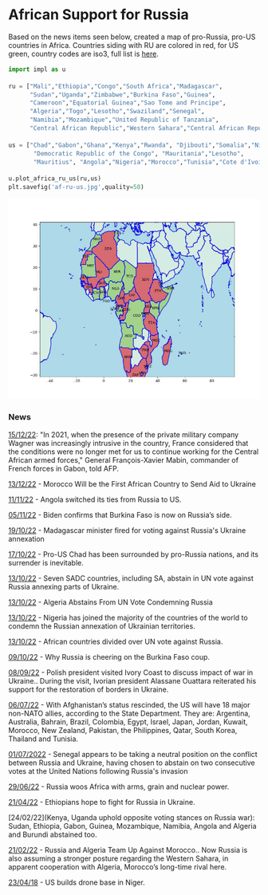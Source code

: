 # African Support for Russia

Based on the news items seen below, created a map of pro-Russia,
pro-US countries in Africa. Countries siding with RU are colored in
red, for US green, country codes are iso3, full list is [here](https://www.iban.com/country-codes).

```python
import impl as u

ru = ["Mali","Ethiopia","Congo","South Africa","Madagascar",
      "Sudan","Uganda","Zimbabwe","Burkina Faso","Guinea",
      "Cameroon","Equatorial Guinea","Sao Tome and Principe",
      "Algeria","Togo","Lesotho","Swaziland","Senegal",
      "Namibia","Mozambique","United Republic of Tanzania",
      "Central African Republic","Western Sahara","Central African Republic"] 

us = ["Chad","Gabon","Ghana","Kenya","Rwanda", "Djibouti","Somalia","Niger",
       "Democratic Republic of the Congo", "Mauritania","Lesotho",
       "Mauritius", "Angola","Nigeria","Morocco","Tunisia","Cote d'Ivoire"]

u.plot_africa_ru_us(ru,us)
plt.savefig('af-ru-us.jpg',quality=50)
```

![](af-ru-us.jpg)

### News

[15/12/22](https://www.africanews.com/2022/12/15/last-french-soldiers-leave-central-african-republic//):
"In 2021, when the presence of the private military company Wagner was increasingly intrusive in the country, France considered that the conditions were no longer met for us to continue working for the Central African armed forces," General François-Xavier Mabin, commander of French forces in Gabon, told AFP.

[13/12/22](https://www.overtdefense.com/2022/12/12/morocco-will-be-the-first-african-country-to-send-aid-to-ukraine/) -
Morocco Will be the First African Country to Send Aid to Ukraine

[11/11/22](https://tfiglobalnews.com/2022/11/11/angola-switched-its-ties-from-russia-to-us-and-now-its-sovereignty-is-in-danger/) -
Angola switched its ties from Russia to US.

[05/11/22](https://tfiglobalnews.com/2022/11/05/biden-confirms-that-burkina-faso-is-now-on-russias-side/) -
Biden confirms that Burkina Faso is now on Russia’s side.

[19/10/22](https://www.reuters.com/world/madagascar-minister-fired-voting-against-russias-ukraine-annexation-2022-10-19/) -
Madagascar minister fired for voting against Russia's Ukraine annexation 

[17/10/22](https://tfiglobalnews.com/2022/10/17/pro-us-chad-has-been-surrounded-by-pro-russia-nations-and-its-surrender-is-inevitable/) -
Pro-US Chad has been surrounded by pro-Russia nations, and its surrender is inevitable.

[13/10/22](https://www.news24.com/news24/africa/news/seven-sadc-countries-including-sa-abstains-in-un-vote-against-russia-annexing-parts-of-ukraine-20221013) -
Seven SADC countries, including SA, abstain in UN vote against Russia annexing parts of Ukraine.

[13/10/22](https://www.moroccoworldnews.com/2022/10/351809/algeria-abstains-from-un-vote-condemning-russias-annexations-in-ukraine) -
Algeria Abstains From UN Vote Condemning Russia

[13/10/22](https://www.premiumtimesng.com/news/headlines/559361-nigeria-joins-us-others-to-condemn-russian-annexation-of-ukrainian-territories.html) -
Nigeria has joined the majority of the countries of the world to condemn the Russian annexation of Ukrainian territories.

[13/10/22](https://www.africanews.com/2022/10/13/african-countries-divided-over-un-vote-against-russia/) -
African countries divided over UN vote against Russia.

[09/10/22](https://www.bbc.com/news/world-africa-63171771) -
Why Russia is cheering on the Burkina Faso coup.

[08/09/22](https://www.africanews.com/2022/09/08/polish-president-visited-ivory-coast-to-discuss-impact-of-war-in-ukraine/) -
Polish president visited Ivory Coast to discuss impact of war in
Ukraine.. During the visit, Ivorian president Alassane Ouattara
reiterated his support for the restoration of borders in Ukraine.

[06/07/22](https://edition.cnn.com/2022/07/06/politics/afghanistan-major-non-nato-ally-designation-biden-rescind/index.html) -
With Afghanistan’s status rescinded, the US will have 18 major
non-NATO allies, according to the State Department. They are:
Argentina, Australia, Bahrain, Brazil, Colombia, Egypt, Israel, Japan,
Jordan, Kuwait, Morocco, New Zealand, Pakistan, the Philippines,
Qatar, South Korea, Thailand and Tunisia.

[01/07/2022](https://www.institutmontaigne.org/en/analysis/senegal-voice-africa-russian-ukrainian-crisis) -
Senegal appears to be taking a neutral position on the conflict between Russia and Ukraine, having chosen to abstain on two consecutive votes at the United Nations following Russia's invasion

[29/06/22](https://intellinews.com/russia-woos-africa-with-arms-grain-and-nuclear-power-252022/) -
Russia woos Africa with arms, grain and nuclear power.

[21/04/22](https://news.yahoo.com/ethiopians-hope-fight-russia-ukraine-161351963.html) -
Ethiopians hope to fight for Russia in Ukraine.

[24/02/22](Kenya, Uganda uphold opposite voting stances on Russia war):
Sudan, Ethiopia, Gabon, Guinea, Mozambique, Namibia, Angola and Algeria
and Burundi abstained too.

[21/02/22](https://www.realcleardefense.com/articles/2022/02/21/russia_and_algeria_team_up_against_morocco_817797.html) -
Russia and Algeria Team Up Against Morocco.. Now Russia is also
assuming a stronger posture regarding the Western Sahara, in apparent
cooperation with Algeria, Morocco’s long-time rival here.

[23/04/18](https://www.defensenews.com/unmanned/2018/04/23/us-builds-drone-base-in-niger-crossroads-of-extremism-fight) -
US builds drone base in Niger.